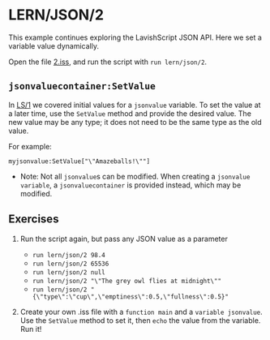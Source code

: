 # LERN/JSON/2
This example continues exploring the LavishScript JSON API. Here we set a variable value dynamically.

Open the file [2.iss](2.iss), and run the script with ```run lern/json/2```.

## ```jsonvaluecontainer:SetValue```

In [LS/1](1.md) we covered initial values for a ```jsonvalue``` variable. To set the value at a later time, use the ```SetValue``` method and provide the desired value. The new value may be any type; it does not need to be the same type as the old value.

For example:
```
myjsonvalue:SetValue["\"Amazeballs!\""]
```

* Note: Not all ```jsonvalue```s can be modified. When creating a ```jsonvalue variable```, a ```jsonvaluecontainer``` is provided instead, which may be modified.

## Exercises

1. Run the script again, but pass any JSON value as a parameter
   * ```run lern/json/2 98.4```
   * ```run lern/json/2 65536```
   * ```run lern/json/2 null```
   * ```run lern/json/2 "\"The grey owl flies at midnight\""```
   * ```run lern/json/2 "{\"type\":\"cup\",\"emptiness\":0.5,\"fullness\":0.5}"```

2. Create your own .iss file with a ```function main``` and a ```variable jsonvalue```. Use the ```SetValue``` method to set it, then ```echo``` the value from the variable. Run it!